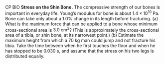 CP BIO **Stress on the Shin Bone.** The compressive strength of our bones is important in everyday life. Young’s modulus for bone is about $`1.4 \times 10^{10} \text{ Pa}`$. Bone can take only about a $`1.0\%`$ change in its length before fracturing. (a) What is the maximum force that can be applied to a bone whose minimum cross-sectional area is $`3.0 \text{ cm}^2`$? (This is approximately the cross-sectional area of a tibia, or shin bone, at its narrowest point.) (b) Estimate the maximum height from which a $`70 \text{ kg}`$ man could jump and not fracture his tibia. Take the time between when he first touches the floor and when he has stopped to be $`0.030 \text{ s}`$, and assume that the stress on his two legs is distributed equally.